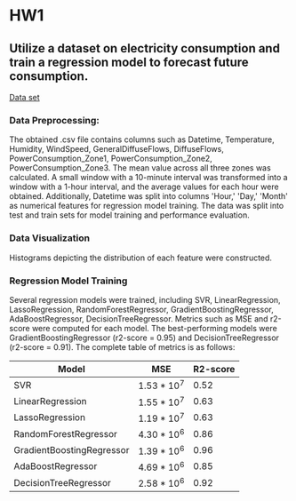 # **HW1**
## **Utilize a dataset on electricity consumption and train a regression model to forecast future consumption.**

[Data set](https://www.kaggle.com/datasets/fedesoriano/electric-power-consumption/data)

### Data Preprocessing:
 The obtained .csv file contains columns such as Datetime, Temperature, Humidity, WindSpeed, GeneralDiffuseFlows, DiffuseFlows, PowerConsumption_Zone1, PowerConsumption_Zone2, PowerConsumption_Zone3. The mean value across all three zones was calculated. A small window with a 10-minute interval was transformed into a window with a 1-hour interval, and the average values for each hour were obtained. Additionally, Datetime was split into columns 'Hour,' 'Day,' 'Month' as numerical features for regression model training. The data was split into test and train sets for model training and performance evaluation.

### Data Visualization 
Histograms depicting the distribution of each feature were constructed.


### Regression Model Training
 Several regression models were trained, including SVR, LinearRegression, LassoRegression, RandomForestRegressor, GradientBoostingRegressor, AdaBoostRegressor, DecisionTreeRegressor. Metrics such as MSE and r2-score were computed for each model. The best-performing models were GradientBoostingRegressor (r2-score = 0.95) and DecisionTreeRegressor (r2-score = 0.91). The complete table of metrics is as follows:

| Model | MSE | R2-score |
|-------------|-------------|-------------|
| SVR    | $1.53*10^{7}$    | 0.52    |
| LinearRegression    | $1.55*10^{7}$    | 0.63    |
| LassoRegression    | $1.19*10^{7}$    | 0.63    |
| RandomForestRegressor | $4.30*10^{6}$ | 0.86 |
| GradientBoostingRegressor | $1.39*10^{6}$ | 0.96 |
| AdaBoostRegressor | $4.69*10^{6}$ | 0.85 |
| DecisionTreeRegressor | $2.58*10^{6}$ | 0.92 |